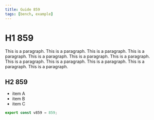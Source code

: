 ```yaml
---
title: Guide 859
tags: [bench, example]
---
```


# H1 859

This is a paragraph. This is a paragraph. This is a paragraph. This is a paragraph. This is a paragraph. This is a paragraph. This is a paragraph. This is a paragraph. This is a paragraph. This is a paragraph. This is a paragraph. This is a paragraph. 

## H2 859

- item A
- item B
- item C

```ts
export const v859 = 859;
```